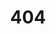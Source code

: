---
title: '404'
template: splash
editUrl: false
hero:
  title: '404'
  tagline: Page not found. Check the URL If it's correct.
---